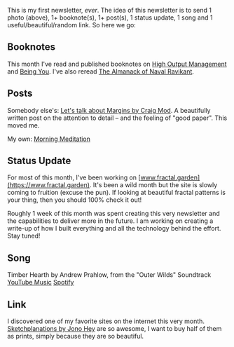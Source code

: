 This is my first newsletter, *ever*. The idea of this newsletter is to send 1 photo (above), 1+ booknote(s), 1+ post(s), 1 status update, 1 song and 1 useful/beautiful/random link. So here we go:

## Booknotes
This month I've read and published booknotes on [High Output Management](https://trebeljahr.com/booknotes/high-output-management) and [Being You](https://trebeljahr.com/booknotes/being-you).
I've also reread [The Almanack of Naval Ravikant](https://trebeljahr.com/booknotes/navalmanack).

## Posts
Somebody else's: [Let's talk about Margins by Craig Mod](https://craigmod.com/essays/lets_talk_about_margins/). A beautifully written post on the attention to detail – and the feeling of "good paper". This moved me.

My own: [Morning Meditation](https://trebeljahr.com/posts/morning-meditation)

## Status Update
For most of this month, I've been working on [www.fractal.garden](https://www.fractal.garden). It's been a wild month but the site is slowly coming to fruition (excuse the pun). If looking at beautiful fractal patterns is your thing, then you should 100% check it out!

Roughly 1 week of this month was spent creating this very newsletter and the capabilities to deliver more in the future. I am working on creating a write-up of how I built everything and all the technology behind the effort. Stay tuned!

## Song
Timber Hearth by Andrew Prahlow, from the "Outer Wilds" Soundtrack 
[YouTube Music](https://music.youtube.com/watch?v=SPa8bPqQfmo&feature=share)
[Spotify](https://open.spotify.com/track/3BIf974vl0lIEo3EY1XvD1)

## Link
I discovered one of my favorite sites on the internet this very month. 
[Sketchplanations by Jono Hey](https://sketchplanations.com/) are so awesome, I want to buy half of them as prints, simply because they are so beautiful.


